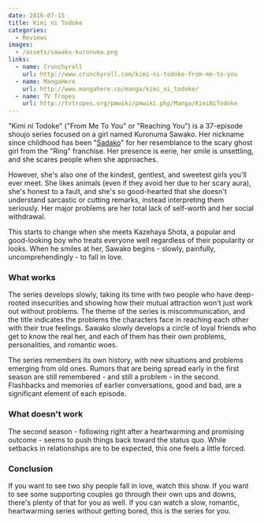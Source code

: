 ```yaml
---
date: 2016-07-15
title: Kimi ni Todoke
categories:
  - Reviews
images:
  - /assets/sawako-kuronuma.png
links:
  - name: Crunchyroll
    url: http://www.crunchyroll.com/kimi-ni-todoke-from-me-to-you
  - name: MangaHere
    url: http://www.mangahere.co/manga/kimi_ni_todoke/
  - name: TV Tropes
    url: http://tvtropes.org/pmwiki/pmwiki.php/Manga/KimiNiTodoke
---
```


"Kimi ni Todoke" ("From Me To You" or "Reaching You") is a 37-episode shoujo
series focused on a girl named Kuronuma Sawako.
Her nickname since childhood has been "[Sadako]" for her resemblance to the
scary ghost girl from the "Ring" franchise.
Her presence is eerie, her smile is unsettling, and she scares people when
she approaches.

<!-- more -->

However, she's also one of the kindest, gentlest, and sweetest girls you'll
ever meet. She likes animals (even if they avoid her due to her scary aura),
she's honest to a fault, and she's so good-hearted that she doesn't understand
sarcastic or cutting remarks, instead interpreting them seriously.
Her major problems are her total lack of self-worth and her social withdrawal.

This starts to change when she meets Kazehaya Shota, a popular and
good-looking boy who treats everyone well regardless of their popularity
or looks.
When he smiles at her, Sawako begins - slowly, painfully,
uncomprehendingly - to fall in love.

### What works

The series develops slowly, taking its time with two people who have
deep-rooted insecurities and showing how their mutual attraction won't
just work out without problems.
The theme of the series is miscommunication, and the title indicates
the problems the characters face in reaching each other with their true
feelings.
Sawako slowly develops a circle of loyal friends who get to know the real
her, and each of them has their own problems, personalities, and romantic woes.

The series remembers its own history, with new situations and problems
emerging from old ones.
Rumors that are being spread early in the first season are still
remembered - and still a problem - in the second. Flashbacks and memories
of earlier conversations, good and bad, are a significant element of each
episode.

### What doesn't work

The second season - following right after a heartwarming and promising
outcome - seems to push things back toward the status quo. While setbacks
in relationships are to be expected, this one feels a little forced.

### Conclusion

If you want to see two shy people fall in love, watch this show.
If you want to see some supporting couples go through their own ups and downs,
there's plenty of that for you as well.
If you can watch a slow, romantic, heartwarming series without getting bored,
this is the series for you.

[Sadako]: http://ring.wikia.com/wiki/Sadako_Yamamura

